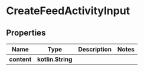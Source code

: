 
# CreateFeedActivityInput

## Properties
Name | Type | Description | Notes
------------ | ------------- | ------------- | -------------
**content** | **kotlin.String** |  | 



